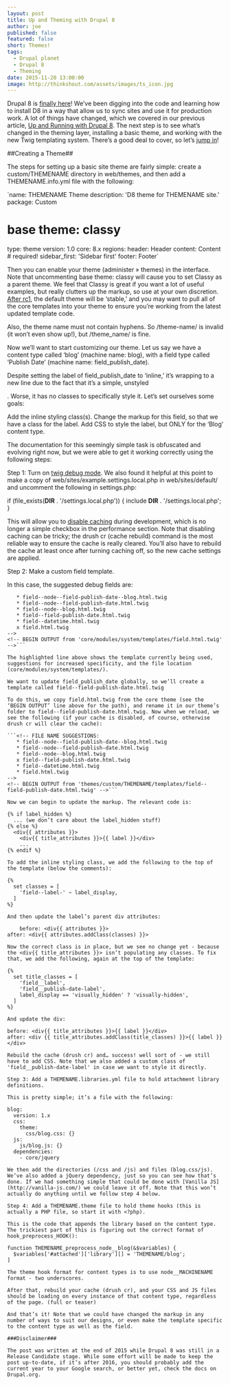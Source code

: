 ```yaml
---
layout: post
title: Up and Theming with Drupal 8
author: joe
published: false
featured: false
short: Themes!
tags:
  - Drupal planet
  - Drupal 8
  - Theming
date: 2015-11-20 13:00:00
image: http://thinkshout.com/assets/images/ts_icon.jpg
---
```


Drupal 8 is [finally here](https://www.drupal.org/8)! We’ve been digging into the code and learning how to install D8 in a way that allow us to sync sites and use it for production work. A lot of things have changed, which we covered in our previous article, [Up and Running with Drupal 8](http://thinkshout.com/blog/2015/11/up-and-running-with-drupal-8/). The next step is to see what’s changed in the theming layer, installing a basic theme, and working with the new Twig templating system. There’s a good deal to cover, so let’s [jump in](http://twig.sensiolabs.org/)!

##Creating a Theme##

The steps for setting up a basic site theme are fairly simple: create a custom/THEMENAME directory in web/themes, and then add a THEMENAME.info.yml file with the following:

`name: THEMENAME Theme
description: 'D8 theme for THEMENAME site.'
package: Custom
# base theme: classy
type: theme
version: 1.0
core: 8.x
regions:
  header: Header
  content: Content # required!
  sidebar_first: 'Sidebar first'
  footer: Footer`

Then you can enable your theme (administer » themes) in the interface. Note that uncommenting  base theme: classy will cause you to set Classy as a parent theme. We feel that Classy is great if you want a lot of useful examples, but really clutters up the markup, so use at your own discretion. [After rc1](https://www.drupal.org/node/2575421), the default theme will be ‘stable,’ and you may want to pull all of the core templates into your theme to ensure you’re working from the latest updated template code.

Also, the theme name must not contain hyphens. So /theme-name/ is invalid (it won’t even show up!), but /theme_name/ is fine. 

Now we’ll want to start customizing our theme. Let us say we have a content type called ‘blog’ (machine name: blog), with a field type called ‘Publish Date’ (machine name: field_publish_date). 

Despite setting the label of field_publish_date to ‘inline,’ it’s wrapping to a new line due to the fact that it’s a simple, unstyled <div>. Worse, it has no classes to specifically style it. Let’s set ourselves some goals:

Add the inline styling class(s).
Change the markup for this field, so that we have a class for the label.
Add CSS to style the label, but ONLY for the ‘Blog’ content type.

The documentation for this seemingly simple task is obfuscated and evolving right now, but we were able to get it working correctly using the following steps:

Step 1: Turn on [twig debug mode](https://www.drupal.org/node/1906392). We also found it helpful at this point to make a copy of web/sites/example.settings.local.php in web/sites/default/ and uncomment the following in settings.php:

if (file_exists(__DIR__ . '/settings.local.php')) {
  include __DIR__ . '/settings.local.php';
}

This will allow you to [disable caching](https://www.drupal.org/node/2598914) during development, which is no longer a simple checkbox in the performance section. Note that disabling caching can be tricky; the drush cr (cache rebuild) command is the most reliable way to ensure the cache is really cleared. You’ll also have to rebuild the cache at least once after turning caching off, so the new cache settings are applied.

Step 2: Make a custom field template. 

In this case, the suggested debug fields are: 

```<!-- FILE NAME SUGGESTIONS:
   * field--node--field-publish-date--blog.html.twig
   * field--node--field-publish-date.html.twig
   * field--node--blog.html.twig
   * field--field-publish-date.html.twig
   * field--datetime.html.twig
   x field.html.twig
-->
<!-- BEGIN OUTPUT from 'core/modules/system/templates/field.html.twig' -->```

The highlighted line above shows the template currently being used, suggestions for increased specificity, and the file location (core/modules/system/templates/).

We want to update field_publish_date globally, so we’ll create a template called field--field-publish-date.html.twig

To do this, we copy field.html.twig from the core theme (see the ‘BEGIN OUTPUT’ line above for the path), and rename it in our theme’s folder to field--field-publish-date.html.twig. Now when we reload, we see the following (if your cache is disabled, of course, otherwise drush cr will clear the cache): 

```<!-- FILE NAME SUGGESTIONS:
   * field--node--field-publish-date--blog.html.twig
   * field--node--field-publish-date.html.twig
   * field--node--blog.html.twig
   x field--field-publish-date.html.twig
   * field--datetime.html.twig
   * field.html.twig
-->
<!-- BEGIN OUTPUT from 'themes/custom/THEMENAME/templates/field--field-publish-date.html.twig' -->```

Now we can begin to update the markup. The relevant code is:

{% if label_hidden %}
  ... (we don’t care about the label_hidden stuff)
{% else %}
  <div{{ attributes }}>
    <div{{ title_attributes }}>{{ label }}</div>
    ...
{% endif %}

To add the inline styling class, we add the following to the top of the template (below the comments):

{%
  set classes = [
    'field--label-' ~ label_display,
  ]
%}

And then update the label’s parent div attributes:

	before: <div{{ attributes }}>
after: <div{{ attributes.addClass(classes) }}>

Now the correct class is in place, but we see no change yet - because the <div{{ title_attributes }}> isn’t populating any classes. To fix that, we add the following, again at the top of the template:

{%
  set title_classes = [
    'field__label',
    'field__publish-date-label',
    label_display == 'visually_hidden' ? 'visually-hidden',
  ]
%}

And update the div:

before: <div{{ title_attributes }}>{{ label }}</div>
after: <div {{ title_attributes.addClass(title_classes) }}>{{ label }}</div>

Rebuild the cache (drush cr) and… success! well sort of - we still have to add CSS. Note that we also added a custom class of 'field__publish-date-label' in case we want to style it directly. 

Step 3: Add a THEMENAME.libraries.yml file to hold attachment library definitions.  

This is pretty simple; it’s a file with the following:

blog:
  version: 1.x
  css:
    theme:
      css/blog.css: {}
  js:
    js/blog.js: {}
  dependencies:
    - core/jquery

We then add the directories (/css and /js) and files (blog.css/js). We’ve also added a jQuery dependency, just so you can see how that’s done. If we had something simple that could be done with [Vanilla JS](http://vanilla-js.com/) we could leave it off. Note that this won’t actually do anything until we follow step 4 below.

Step 4: Add a THEMENAME.theme file to hold theme hooks (this is actually a PHP file, so start it with <?php). 

This is the code that appends the library based on the content type. The trickiest part of this is figuring out the correct format of hook_preprocess_HOOK():

function THEMENAME_preprocess_node__blog(&$variables) {
  $variables['#attached']['library'][] = 'THEMENAME/blog';
]

The theme hook format for content types is to use node__MACHINENAME format - two underscores. 

After that, rebuild your cache (drush cr), and your CSS and JS files should be loading on every instance of that content type, regardless of the page. (full or teaser)

And that’s it! Note that we could have changed the markup in any number of ways to suit our designs, or even make the template specific to the content type as well as the field.

###Disclaimer###

The post was written at the end of 2015 while Drupal 8 was still in a Release Candidate stage. While some effort will be made to keep the post up-to-date, if it’s after 2016, you should probably add the current year to your Google search, or better yet, check the docs on Drupal.org.  
